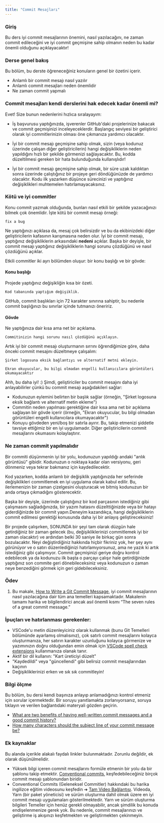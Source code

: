 ```yaml
---
title: "Commit Mesajları"
---
```


### Giriş

Bu ders iyi commit mesajlarının önemini, nasıl yazılacağını, ne zaman commit edileceğini ve iyi commit geçmişine sahip olmanın neden bu kadar önemli olduğunu açıklayacaktır!

### Derse genel bakış

Bu bölüm, bu derste öğreneceğiniz konuların genel bir özetini içerir.

- Anlamlı bir commit mesajı nasıl yazılır
- Anlamlı commit mesajları neden önemlidir
- Ne zaman commit yapmalı

### Commit mesajları kendi derslerini hak edecek kadar önemli mi?

Evet! Size bunun nedenlerini hızlıca sıralayayım:

- İş başvurusu yaptığınızda, işverenler GitHub'daki projelerinize bakacak ve commit geçmişinizi inceleyeceklerdir. Başlangıç ​​seviyesi bir geliştirici olarak iyi commitlerinizin olması öne çıkmanıza yardımcı olacaktır.

- İyi bir commit mesajı geçmişine sahip olmak, sizin (veya kodunuz üzerinde çalışan diğer geliştiricilerin) hangi değişikliklerin neden yapıldığını hızlı bir şekilde görmenizi sağlayacaktır. Bu, kodda düzeltilmesi gereken bir hata bulunduğunda kullanışlıdır!

- İyi bir commit mesajı geçmişine sahip olmak, bir süre uzak kaldıktan sonra üzerinde çalıştığınız bir projeye geri döndüğünüzde de yardımcı olacaktır. Kodu ilk yazarken düşünce sürecinizi ve yaptığınız değişiklikleri muhtemelen hatırlamayacaksınız.

### Kötü ve iyi commitler

Konu commit yazmak olduğunda, bunları nasıl etkili bir şekilde yazacağınızı bilmek çok önemlidir. İşte kötü bir commit mesajı örneği:

```
fix a bug
```

Ne yaptığınızı açıklasa da, mesaj çok belirsizdir ve bu da ekibinizdeki diğer geliştiricilerin kafasının karışmasına neden olur. İyi bir commit mesajı, yaptığınız değişikliklerin arkasındaki **nedeni** açıklar. Başka bir deyişle, bir commit mesajı yaptığınız değişikliklerin hangi sorunu çözdüğünü ve nasıl çözdüğünü açıklar.

Etkili commitler iki ayrı bölümden oluşur: bir konu başlığı ve bir gövde:

#### Konu başlığı
Projede yaptığınız değişikliğin kısa bir özeti. 

```
Kod tabanında yaptığım değişiklik.
```

<div class="lesson-note lesson-note--tip" markdown="1">
GitHub, commit başlıkları için 72 karakter sınırına sahiptir, bu nedenle commit başlığınızı bu sınırlar içinde tutmanızı öneririz.
</div>

#### Gövde

Ne yaptığınıza dair kısa ama net bir açıklama.

```
Commitinizin hangi sorunu nasıl çözdüğünü açıklayın.
```

Artık iyi bir commit mesajı oluşturmanın sırrını öğrendiğimize göre, daha önceki commit mesajını düzeltmeye çalışalım:

```git
Şirket logosuna eksik bağlantıyı ve alternatif metni ekleyin.

Ekran okuyucular, bu bilgi olmadan engelli kullanıcılara görüntüleri okumayacaktır
```

Ahh, bu daha iyi! :) Şimdi, geliştiriciler bu commit mesajını daha iyi anlayabilirler çünkü bu commit mesajı aşağıdakileri sağlar:

* Kodunuzun eylemini belirten bir başlık sağlar (örneğin, "Şirket logosuna eksik bağlantı ve alternatif metin ekleme")
* Commitin neden yapılması gerektiğine dair kısa ama net bir açıklama sağlayan bir gövde içerir (örneğin, "Ekran okuyucular, bu bilgi olmadan görüntüleri engelli kullanıcılara okumayacaktır")
* Konuyu gövdeden yeni/boş bir satırla ayırır. Bu, takip etmenizi şiddetle tavsiye ettiğimiz bir en iyi uygulamadır. Diğer geliştiricilerin commit mesajlarını okumasını kolaylaştırır.



### Ne zaman commit yapılmalıdır

Bir commiti düşünmenin iyi bir yolu, kodunuzun yapıldığı andaki "anlık görüntüsü" gibidir. Kodunuzun o noktaya kadar olan versiyonu, geri dönmeniz veya tekrar bakmanız için kaydedilecektir.


Kod yazarken, kodda anlamlı bir değişiklik yaptığınızda her seferinde değişiklikleri commitlemek en iyi uygulama olarak kabul edilir. Bu, ilerlemenizin bir zaman çizelgesini oluşturacak ve bitmiş kodunuzun bir anda ortaya çıkmadığını gösterecektir.

Başka bir deyişle, üzerinde çalıştığınız bir kod parçasının istediğiniz gibi çalışmasını sağladığınızda, bir yazım hatasını düzelttiğinizde veya bir hatayı giderdiğinizde bir commit yapın.Deneyim kazandıkça, hangi değişikliklerin commit edilmesi gerektiği konusunda daha iyi bir anlayış geliştireceksiniz!

Bir projede çalışırken, SONUNDA bir şeyi tam olarak düzgün hale getirdiğiniz bir zaman gelecek (bu, değişikliklerinizi commitlemek iyi bir zaman olacaktır) ve ardından belki 30 saniye ile birkaç gün sonra bozulacaktır. Neyi değiştirdiğiniz hakkında hiçbir fikriniz yok, her şey aynı _görünüyor_ ve o satırı düzenlediğinizi hatırlamıyorsunuz, ama ne yazık ki artık istediğiniz gibi çalışmıyor. Commit geçmişinizi geriye doğru kontrol edebilecek ya da kodunuzu ilk başta o parçayı çalışır hale getirdiğinizde yaptığınız son commite geri dönebileceksiniz veya kodunuzun o zaman neye benzediğini görmek için geri gidebileceksiniz.

### Ödev

<div class="lesson-content__panel" markdown="1">

1.  Bu makale, [How to Write a Git Commit Message](https://cbea.ms/git-commit), iyi commit mesajlarının nasıl yazılacağına dair tüm ana temelleri kapsamaktadır. Makalenin tamamı harika ve bilgilendirici ancak asıl önemli kısmı “The seven rules of a great commit message.”

</div>


### İpuçları ve hatırlanması gerekenler:

- VSCode'u metin düzenleyiciniz olarak kullanmak (bunu Git Temelleri bölümünde ayarlamış olmalısınız), çok satırlı commit mesajlarını kolayca oluşturmanıza, her satırın karakter uzunluğunu kolayca görmenize ve yazımınızın doğru olduğundan emin olmak için [VSCode spell check extensions](https://marketplace.visualstudio.com/items?itemName=streetsidesoftware.code-spell-checker) kullanmanıza olanak tanır.
- Aktif bir dil kullanın: "Kart üreticiyi düzelt"
- "Kaydedildi" veya "güncellendi" gibi belirsiz commit mesajlarından kaçının
- Değişikliklerinizi erken ve sık sık commitleyin!

### Bilgi ölçme

Bu bölüm, bu dersi kendi başınıza anlayıp anlamadığınızı kontrol etmeniz için sorular içermektedir. Bir soruyu yanıtlamakta zorlanıyorsanız, soruya tıklayın ve verilen bağlantıdaki materyali gözden geçirin.

- <a class="knowledge-check-link" href="https://cbea.ms/git-commit/#intro">What are two benefits of having well-written commit messages and a good commit history?</a>
- <a class="knowledge-check-link" href="https://cbea.ms/git-commit/#limit-50">How many characters should the subject line of your commit message be?</a>

### Ek kaynaklar

Bu alanda içerikle alakalı faydalı linkler bulunmaktadır. Zorunlu değildir, ek olarak düşünülmelidir.

- Yüksek bilgi içeren commit mesajlarını formüle etmenin bir yolu da bir şablonu takip etmektir. [Conventional commits](https://www.conventionalcommits.org/en/v1.0.0/), keşfedebileceğiniz birçok commit mesajı şablonundan biridir.
- Conventional Commits (Geleneksel Commitler) hakkındaki bu harika ingilizce eğitim videosunu keşfedin ➔ [Tam Video Bağlantısı](https://www.youtube.com/watch?v=OJqUWvmf4gg). Videoda, Yarn (bir paket yöneticisi) ve sürüm oluşturma dahil olmak üzere en iyi commit mesajı uygulamaları gösterilmektedir. Yarn ve sürüm oluşturma bilgileri Temeller için henüz gerekli olmayabilir, ancak şimdilik bu konuda endişelenmenize gerek yok. Bu nedenle, commit mesajlarınızı ve geliştirme iş akışınızı keşfetmekten ve geliştirmekten çekinmeyin.
